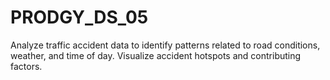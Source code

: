 # PRODGY_DS_05
Analyze traffic accident data to identify patterns related to road conditions, weather, and time of day. Visualize accident hotspots and contributing factors.

